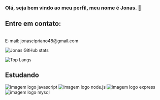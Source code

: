 ### Olá, seja bem vindo ao meu perfil, meu nome é Jonas.  👋

## Entre em contato: 

<br>
E-mail: jonascipriano48@gmail.com

![Jonas GitHub stats](https://github-readme-stats.vercel.app/api?username=jonascipriano48&show_icons=true&theme=tokyonight)

![Top Langs](https://github-readme-stats.vercel.app/api/top-langs/?username=jonascipriano48&layout=compact)

## Estudando
<div>
<img src="https://img.shields.io/badge/JavaScript-323330?style=for-the-badge&logo=javascript&logoColor=F7DF1E" alt="imagem logo javascript">
<img src="https://img.shields.io/badge/Node.js-43853D?style=for-the-badge&logo=node.js&logoColor=white" alt="imagem logo node.js">
<img src="https://img.shields.io/badge/Express.js-404D59?style=for-the-badge" alt="imagem logo express">
<img src="https://img.shields.io/badge/MySQL-00000F?style=for-the-badge&logo=mysql&logoColor=white" alt="imagem logo mysql">
</div>
